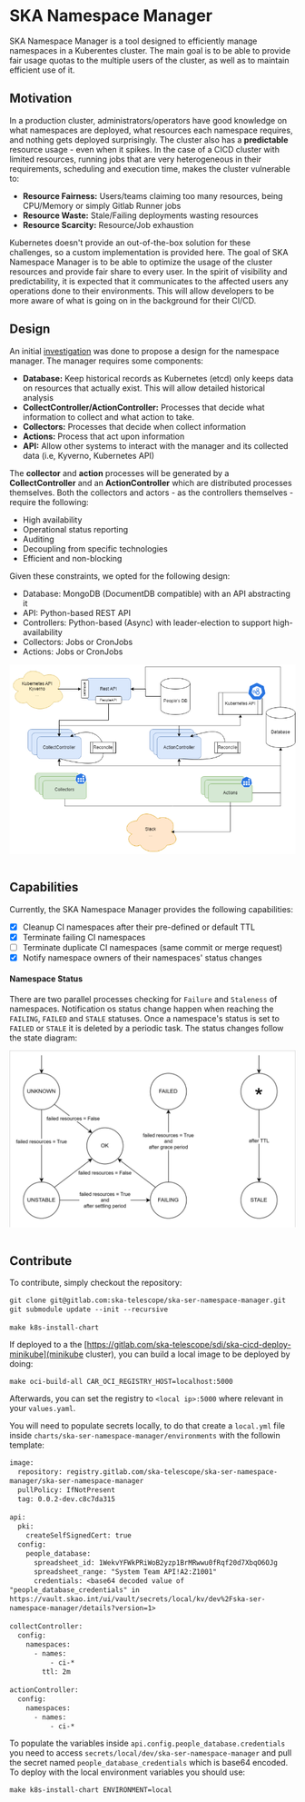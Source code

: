 # SKA Namespace Manager

SKA Namespace Manager is a tool designed to efficiently manage namespaces in a Kuberentes cluster. The main goal is to be able to provide fair usage quotas to the multiple users of the cluster, as well as to maintain efficient use of it.

## Motivation

In a production cluster, administrators/operators have good knowledge on what namespaces are deployed, what resources each namespace requires, and nothing gets deployed surprisingly. The cluster also has a **predictable** resource usage - even when it spikes. In the case of a CICD cluster with limited resources, running jobs that are very heterogeneous in their requirements, scheduling and execution time, makes the cluster vulnerable to:

* **Resource Fairness:** Users/teams claiming too many resources, being CPU/Memory or simply Gitlab Runner jobs
* **Resource Waste:** Stale/Failing deployments wasting resources
* **Resource Scarcity:** Resource/Job exhaustion

Kubernetes doesn't provide an out-of-the-box solution for these challenges, so a custom implementation is provided here. The goal of SKA Namespace Manager is to be able to optimize the usage of the cluster resources and provide fair share to every user. In the spirit of visibility and predictability, it is expected that it communicates to the affected users any operations done to their environments. This will allow developers to be more aware of what is going on in the background for their CI/CD.

## Design

An initial [investigation](https://confluence.skatelescope.org/display/SE/Resource+management+-+ST-2017) was done to propose a design for the namespace manager. The manager requires some components:

* **Database:** Keep historical records as Kubernetes (etcd) only keeps data on resources that actually exist. This will allow detailed historical analysis 
* **CollectController/ActionController:** Processes that decide what information to collect and what action to take.
* **Collectors:** Processes that decide when collect information
* **Actions:** Process that act upon information
* **API:** Allow other systems to interact with the manager and its collected data (i.e, Kyverno, Kubernetes API)

The **collector** and **action** processes will be generated by a **CollectController** and an **ActionController** which are distributed processes themselves. Both the collectors and actors - as the controllers themselves - require the following:

* High availability
* Operational status reporting
* Auditing
* Decoupling from specific technologies
* Efficient and non-blocking

Given these constraints, we opted for the following design:

* Database: MongoDB (DocumentDB compatible) with an API abstracting it
* API: Python-based REST API
* Controllers: Python-based (Async) with leader-election to support high-availability
* Collectors: Jobs or CronJobs
* Actions: Jobs or CronJobs

<div align="center">
<img src="./docs/src/_static/images/namespace_manager.png" align="center">
</div>
</br>

## Capabilities

Currently, the SKA Namespace Manager provides the following capabilities:

- [x] Cleanup CI namespaces after their pre-defined or default TTL
- [x] Terminate failing CI namespaces
- [ ] Terminate duplicate CI namespaces (same commit or merge request)
- [x] Notify namespace owners of their namespaces' status changes

#### Namespace Status
There are two parallel processes checking for `Failure` and `Staleness` of namespaces.
Notification os status change happen when reaching the `FAILING`, `FAILED` and `STALE` statuses.
Once a namespace's status is set to `FAILED` or `STALE` it is deleted by a periodic task.
The status changes follow the state diagram:
<div align="center">
<img src="./docs/src/_static/images/state_diagram.png" align="center">
</div>
</br>


## Contribute

To contribute, simply checkout the repository:

```
git clone git@gitlab.com:ska-telescope/ska-ser-namespace-manager.git
git submodule update --init --recursive

make k8s-install-chart
```

If deployed to a the [https://gitlab.com/ska-telescope/sdi/ska-cicd-deploy-minikube](minikube cluster), you can build a local image to be deployed by doing:

```
make oci-build-all CAR_OCI_REGISTRY_HOST=localhost:5000
```

Afterwards, you can set the registry to `<local ip>:5000` where relevant in your `values.yaml`.

You will need to populate secrets locally, to do that create a `local.yml` file inside `charts/ska-ser-namespace-manager/environments` with the followin template:

```
image:
  repository: registry.gitlab.com/ska-telescope/ska-ser-namespace-manager/ska-ser-namespace-manager
  pullPolicy: IfNotPresent
  tag: 0.0.2-dev.c8c7da315

api:
  pki:
    createSelfSignedCert: true
  config:
    people_database:
      spreadsheet_id: 1WekvYFWkPRiWoB2yzp1BrMRwwu0fRqf20d7XbqO6OJg
      spreadsheet_range: "System Team API!A2:Z1001"
      credentials: <base64 decoded value of "people_database_credentials" in https://vault.skao.int/ui/vault/secrets/local/kv/dev%2Fska-ser-namespace-manager/details?version=1>

collectController:
  config:
    namespaces:
      - names:
          - ci-*
        ttl: 2m

actionController:
  config:
    namespaces:
      - names:
          - ci-*
```

To populate the variables inside `api.config.people_database.credentials` you need to access `secrets/local/dev/ska-ser-namespace-manager` and pull the secret named `people_database_credentials` which is base64 encoded. To deploy with the local environment variables you should use:

```
make k8s-install-chart ENVIRONMENT=local
```